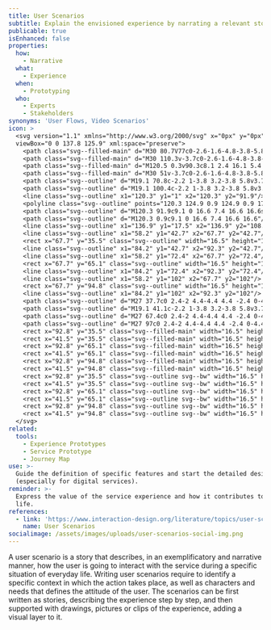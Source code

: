```yaml
---
title: User Scenarios
subtitle: Explain the envisioned experience by narrating a relevant story of use
publicable: true
isEnhanced: false
properties:
  how:
    - Narrative
  what:
    - Experience
  when:
    - Prototyping
  who:
    - Experts
    - Stakeholders
synonyms: 'User Flows, Video Scenarios'
icon: >
  <svg version="1.1" xmlns="http://www.w3.org/2000/svg" x="0px" y="0px"
  viewBox="0 0 137.8 125.9" xml:space="preserve">
    <path class="svg--filled-main" d="M30 80.7V77c0-2.6-1.6-4.8-3.8-5.8h-7.1c-2.2 1-3.8 3.2-3.8 5.8v3.7H30z"/>
    <path class="svg--filled-main" d="M30 110.3v-3.7c0-2.6-1.6-4.8-3.8-5.8h-7.1c-2.2 1-3.8 3.2-3.8 5.8v3.7H30z"/>
    <path class="svg--filled-main" d="M120.5 0.3v90.3c8.1 2.4 16.1 5.4 16.1 14.3V16.4C136.6 7.5 129.4 0.3 120.5 0.3"/>
    <path class="svg--filled-main" d="M30 51v-3.7c0-2.6-1.6-4.8-3.8-5.8h-7.1c-2.2 1-3.8 3.2-3.8 5.8V51H30z"/>
    <path class="svg--outline" d="M19.1 70.8c-2.2 1-3.8 3.2-3.8 5.8v3.7H30v-3.7c0-2.6-1.6-4.8-3.8-5.8"/>
    <path class="svg--outline" d="M19.1 100.4c-2.2 1-3.8 3.2-3.8 5.8v3.7H30v-3.7c0-2.6-1.6-4.8-3.8-5.8"/>
    <line class="svg--outline" x1="120.3" y1="1" x2="120.3" y2="91.9"/>
    <polyline class="svg--outline" points="120.3 124.9 0.9 124.9 0.9 17.5 119.8 17.5 "/>
    <path class="svg--outline" d="M120.3 91.9c9.1 0 16.6 7.4 16.6 16.6s-7.4 16.6-16.6 16.6"/>
    <path class="svg--outline" d="M120.3 0.9c9.1 0 16.6 7.4 16.6 16.6"/>
    <line class="svg--outline" x1="136.9" y1="17.5" x2="136.9" y2="108.4"/>
    <line class="svg--outline" x1="58.2" y1="42.7" x2="67.7" y2="42.7"/>
    <rect x="67.7" y="35.5" class="svg--outline" width="16.5" height="14.5"/>
    <line class="svg--outline" x1="84.2" y1="42.7" x2="92.3" y2="42.7"/>
    <line class="svg--outline" x1="58.2" y1="72.4" x2="67.7" y2="72.4"/>
    <rect x="67.7" y="65.1" class="svg--outline" width="16.5" height="14.5"/>
    <line class="svg--outline" x1="84.2" y1="72.4" x2="92.3" y2="72.4"/>
    <line class="svg--outline" x1="58.2" y1="102" x2="67.7" y2="102"/>
    <rect x="67.7" y="94.8" class="svg--outline" width="16.5" height="14.5"/>
    <line class="svg--outline" x1="84.2" y1="102" x2="92.3" y2="102"/>
    <path class="svg--outline" d="M27 37.7c0 2.4-2 4.4-4.4 4.4 -2.4 0-4.4-2-4.4-4.4v-1.5c0-2.4 2-4.4 4.4-4.4 2.4 0 4.4 2 4.4 4.4V37.7z"/>
    <path class="svg--outline" d="M19.1 41.1c-2.2 1-3.8 3.2-3.8 5.8v3.7H30v-3.7c0-2.6-1.6-4.8-3.8-5.8"/>
    <path class="svg--outline" d="M27 67.4c0 2.4-2 4.4-4.4 4.4 -2.4 0-4.4-2-4.4-4.4v-1.5c0-2.4 2-4.4 4.4-4.4 2.4 0 4.4 2 4.4 4.4V67.4z"/>
    <path class="svg--outline" d="M27 97c0 2.4-2 4.4-4.4 4.4 -2.4 0-4.4-2-4.4-4.4v-1.5c0-2.4 2-4.4 4.4-4.4 2.4 0 4.4 2 4.4 4.4V97z"/>
    <rect x="92.8" y="35.5" class="svg--filled-main" width="16.5" height="14.5"/>
    <rect x="41.5" y="35.5" class="svg--filled-main" width="16.5" height="14.5"/>
    <rect x="92.8" y="65.1" class="svg--filled-main" width="16.5" height="14.5"/>
    <rect x="41.5" y="65.1" class="svg--filled-main" width="16.5" height="14.5"/>
    <rect x="92.8" y="94.8" class="svg--filled-main" width="16.5" height="14.5"/>
    <rect x="41.5" y="94.8" class="svg--filled-main" width="16.5" height="14.5"/>
    <rect x="92.8" y="35.5" class="svg--outline svg--bw" width="16.5" height="14.5"/>
    <rect x="41.5" y="35.5" class="svg--outline svg--bw" width="16.5" height="14.5"/>
    <rect x="92.8" y="65.1" class="svg--outline svg--bw" width="16.5" height="14.5"/>
    <rect x="41.5" y="65.1" class="svg--outline svg--bw" width="16.5" height="14.5"/>
    <rect x="92.8" y="94.8" class="svg--outline svg--bw" width="16.5" height="14.5"/>
    <rect x="41.5" y="94.8" class="svg--outline svg--bw" width="16.5" height="14.5"/>
  </svg>
related:
  tools:
    - Experience Prototypes
    - Service Prototype
    - Journey Map
use: >-
  Guide the definition of specific features and start the detailed design
  (especially for digital services).
reminder: >-
  Express the value of the service experience and how it contributes to people's
  life.
references:
  - link: 'https://www.interaction-design.org/literature/topics/user-scenarios'
    name: User Scenarios
socialimage: /assets/images/uploads/user-scenarios-social-img.png
---
```

A user scenario is a story that describes, in an exemplificatory and narrative manner, how the user is going to interact with the service during a specific situation of everyday life. Writing user scenarios require to identify a specific context in which the action takes place, as well as characters and needs that defines the attitude of the user. The scenarios can be first written as stories, describing the experience step by step, and then supported with drawings, pictures or clips of the experience, adding a visual layer to it.
